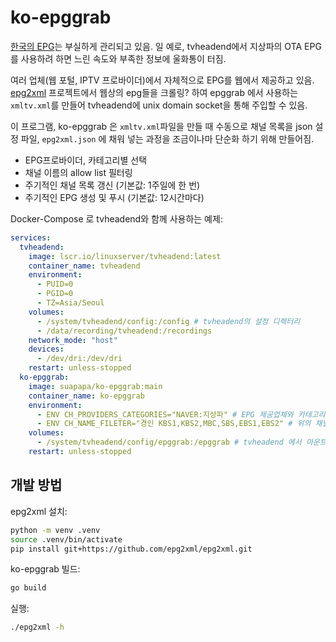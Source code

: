 # ko-epggrab

[한국의 EPG](https://namu.wiki/w/%EC%A0%84%EC%9E%90%20%ED%94%84%EB%A1%9C%EA%B7%B8%EB%9E%A8%20%EC%95%88%EB%82%B4#s-2)는
부실하게 관리되고 있음. 일 예로, tvheadend에서 지상파의 OTA EPG를 사용하려 하면 느린 속도와 부족한 정보에 울화통이 터짐.

여러 업체(웹 포털, IPTV 프로바이더)에서 자체적으로 EPG를 웹에서 제공하고 있음.
[epg2xml](https://github.com/epg2xml/epg2xml) 프로젝트에서 웹상의 epg들을 크롤링? 하여
epggrab 에서 사용하는 `xmltv.xml`를 만들어 tvheadend에 unix domain socket을 통해 주입할 수 있음.

이 프로그램, ko-epggrab 은 `xmltv.xml`파일을 만들 때 수동으로 채널 목록을 json 설정 파일, `epg2xml.json`
에 채워 넣는 과정을 조금이나마 단순화 하기 위해 만들어짐.

- EPG프로바이더, 카테고리별 선택
- 채널 이름의 allow list 필터링
- 주기적인 채널 목록 갱신 (기본값: 1주일에 한 번)
- 주기적인 EPG 생성 및 푸시 (기본값: 12시간마다)

Docker-Compose 로 tvheadend와 함께 사용하는 예제:
```yaml
services:
  tvheadend:
    image: lscr.io/linuxserver/tvheadend:latest
    container_name: tvheadend
    environment:
      - PUID=0
      - PGID=0
      - TZ=Asia/Seoul
    volumes:
      - /system/tvheadend/config:/config # tvheadend의 설정 디렉터리
      - /data/recording/tvheadend:/recordings
    network_mode: "host"
    devices:
      - /dev/dri:/dev/dri
    restart: unless-stopped
  ko-epggrab:
    image: suapapa/ko-epggrab:main
    container_name: ko-epggrab
    environment:
      - ENV CH_PROVIDERS_CATEGORIES="NAVER:지상파" # EPG 제공업체와 카테고리를 나열
      - ENV CH_NAME_FILETER="경인 KBS1,KBS2,MBC,SBS,EBS1,EBS2" # 위의 채널 목록에서 선택할 whitelist 나열 (없으면 전체선택)
    volumes:
      - /system/tvheadend/config/epggrab:/epggrab # tvheadend 에서 마운트한 설정디레터리와 base가 같아야 서로 통신 가능
    restart: unless-stopped
```

## 개발 방법

epg2xml 설치:
```sh
python -m venv .venv
source .venv/bin/activate
pip install git+https://github.com/epg2xml/epg2xml.git
```

ko-epggrab 빌드:
```sh
go build
```

실행:
```sh
./epg2xml -h
```